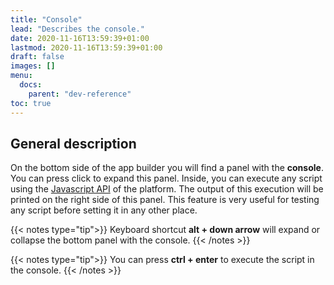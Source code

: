 ```yaml
---
title: "Console"
lead: "Describes the console."
date: 2020-11-16T13:59:39+01:00
lastmod: 2020-11-16T13:59:39+01:00
draft: false
images: []
menu:
  docs:
    parent: "dev-reference"
toc: true
---
```


## General description
On the bottom side of the app builder you will find a panel with the **console**. You can press click to expand this panel. Inside, you can execute any script using the [Javascript API]({{site.baseurl}}/app-development-scripting.html) of the platform. The output of this execution will be printed on the right side of this panel. This feature is very useful for testing any script before setting it in any other place.

{{< notes type="tip">}}
Keyboard shortcut <b>alt + down arrow</b> will expand or collapse the bottom panel with the console. 
{{< /notes >}}

{{< notes type="tip">}}
You can press <b>ctrl + enter</b> to execute the script in the console.
{{< /notes >}}
